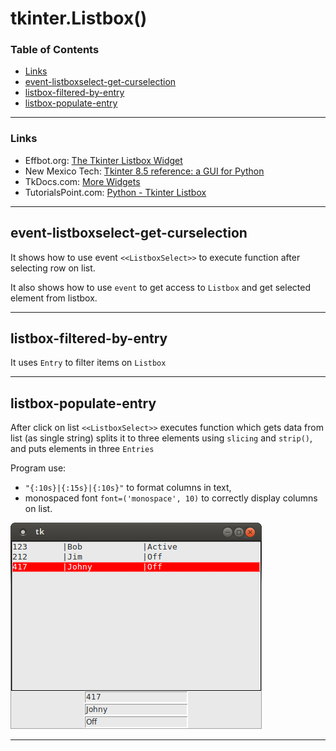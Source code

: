 # tkinter.Listbox()

### Table of Contents

- [Links](links)
- [event-listboxselect-get-curselection](#event-listboxselect-get-curselection)
- [listbox-filtered-by-entry](#listbox-filtered-by-entry)
- [listbox-populate-entry](#listbox-populate-entry)

---

### Links

- Effbot.org: [The Tkinter Listbox Widget](http://effbot.org/tkinterbook/listbox.htm)
- New Mexico Tech: [Tkinter 8.5 reference: a GUI for Python](http://infohost.nmt.edu/tcc/help/pubs/tkinter/web/listbox.html)
- TkDocs.com: [More Widgets](http://www.tkdocs.com/tutorial/morewidgets.html)
- TutorialsPoint.com: [Python - Tkinter Listbox](https://www.tutorialspoint.com/python/tk_listbox.htm)

---

## event-listboxselect-get-curselection

It shows how to use event `<<ListboxSelect>>` to execute function after selecting row on list.

It also shows how to use `event` to get access to `Listbox` and get selected element from listbox.

---

## listbox-filtered-by-entry
 
It uses `Entry` to filter items on `Listbox`

---

## listbox-populate-entry

After click on list `<<ListboxSelect>>` executes function which gets data from list (as single string) 
splits it to three elements using `slicing` and `strip()`, and puts elements in three `Entries`

Program use:

- `"{:10s}|{:15s}|{:10s}"` to format columns in text, 
- monospaced font `font=('monospace', 10)` to correctly display columns on list.

![#1](listbox-populate-entry/images/listbox-multicolumn.png?raw=true)   

---
